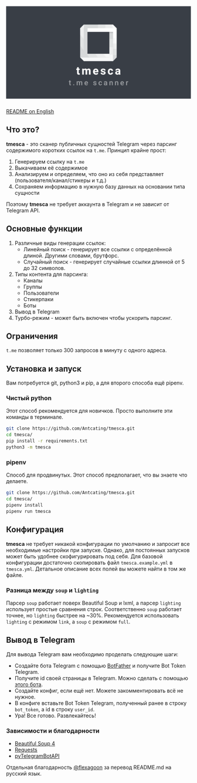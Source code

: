 <h1 align="center"><img src="logo.png" alt="tmesca" width="800"/></h1>

[README on English](README.md)

## Что это?
**tmesca** - это сканер публичных сущностей Telegram через парсинг содержимого коротких ссылок на `t.me`. Принцип крайне прост:
1. Генерируем ссылку на `t.me`
2. Выкачиваем её содержимое
3. Анализируем и определяем, что оно из себя представляет (пользователя/канал/стикеры и т.д.)
4. Сохраняем информацию в нужную базу данных на основании типа сущности

Поэтому **tmesca** не требует аккаунта в Telegram и не зависит от Telegram API.

## Основные функции

1. Различные виды генерации ссылок:
    * Линейный поиск - генерирует все ссылки с определённой длиной. Другими словами, брутфорс.
    * Случайный поиск - генерирует случайные ссылки длинной от 5 до 32 символов.
    <!-- * Поиск с мутацией - ввести слово, скрипт создаёт все возможные мутации этого слова и проверяет их. -->
2. Типы контента для парсинга:
    * Каналы
    * Группы
    * Пользователи
    * Стикерпаки
    * Боты
3. Вывод в Telegram
4. Турбо-режим - может быть включен чтобы ускорить парсинг. 

## Ограничения
`t.me` позволяет только 300 запросов в минуту с одного адреса.

## Установка и запуск
Вам потребуется git, python3 и pip, а для второго способа ещё pipenv.

### Чистый python
Этот способ рекомендуется для новичков. Просто выполните эти команды в терминале.
```bash
git clone https://github.com/Antcating/tmesca.git
cd tmesca/
pip install -r requirements.txt
python3 -m tmesca
```

### pipenv
Способ для продвинутых. Этот способ предполагает, что вы знаете что делаете.
```bash
git clone https://github.com/Antcating/tmesca.git
cd tmesca/
pipenv install
pipenv run tmesca
```

## Конфигурация
**tmesca** не требует никакой конфигурации по умолчанию и запросит все необходимые настройки при запуске. Однако, для постоянных запусков может быть удобнее скофигурировать под себя. Для базовой конфигурации достаточно скопировать файл `tmesca.example.yml` в `tmesca.yml`. Детальное описание всех полей вы можете найти в том же файле. 

### Разница между `soup` и `lighting`
Парсер `soup` работает поверх Beautiful Soup и lxml, а парсер `lighting` использует простые сравнения строк. Соответственно `soup` работает точнее, но `lighting` быстрее на ~30%. Рекомендуется использовать `lighting` с режимом `link`, а `soup` с режимом `full`. 

## Вывод в Telegram 
Для вывода Telegram вам необходимо проделать следующие шаги:  
- Создайте бота Telegram с помощью [BotFather](https://t.me/BotFather) и получите Bot Token Telegram.  
- Получите id своей страницы в Telegram. Можно сделать с помощью [этого бота](https://t.me/userinfobot).
- Создайте конфиг, если ещё нет. Можете закомментировать всё не нужное.
- В конфиге вставьте Bot Token Telegram, полученный ранее в строку `bot_token`, а id в строку `user_id`. 
- Ура! Все готово. Развлекайтесь!

### Зависимости и благодарности
* [Beautiful Soup 4](https://www.crummy.com/software/BeautifulSoup/)
* [Requests](https://docs.python-requests.org/en/master/)
* [pyTelegramBotAPI](https://github.com/eternnoir/pyTelegramBotAPI)

Отдельная благодарность [@flexagoon](https://t.me/flexagoon) за перевод README.md на русский язык.
